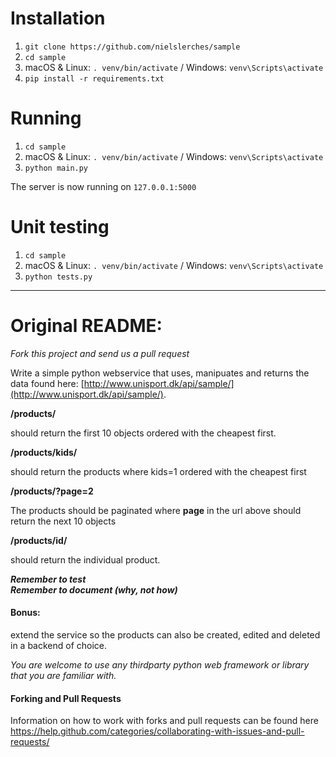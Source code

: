 # Installation
1. `git clone https://github.com/nielslerches/sample`
2. `cd sample`
3. macOS & Linux: `. venv/bin/activate` / Windows: `venv\Scripts\activate`
4. `pip install -r requirements.txt`

# Running
1. `cd sample`
2. macOS & Linux: `. venv/bin/activate` / Windows: `venv\Scripts\activate`
3. `python main.py`

The server is now running on `127.0.0.1:5000`

# Unit testing
1. `cd sample`
2. macOS & Linux: `. venv/bin/activate` / Windows: `venv\Scripts\activate`
3. `python tests.py`

---
# Original README:

_Fork this project and send us a pull request_

Write a simple python webservice that uses, manipuates and returns the data found here: [http://www.unisport.dk/api/sample/](http://www.unisport.dk/api/sample/).


**/products/**  


should return the first 10 objects ordered with the cheapest first.
 
**/products/kids/**
 
should return the products where kids=1 ordered with the cheapest first

**/products/?page=2**
 
 The products should be paginated where **page** in the url above should return the next 10 objects  

 **/products/id/**
 
should return the individual product.


 
**_Remember to test_**   
**_Remember to document (why, not how)_**

#### Bonus:
 extend the service so the products can also be created, edited and deleted in a backend of choice.


_You are welcome to use any thirdparty python web framework or library that you are familiar with._  

#### Forking and Pull Requests
Information on how to work with forks and pull requests can be found here https://help.github.com/categories/collaborating-with-issues-and-pull-requests/
